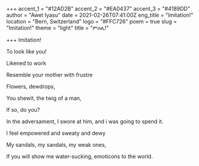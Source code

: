 +++
accent_1 = "#12AD2B"
accent_2 = "#EA0437"
accent_3 = "#4189DD"
author = "Awet Iyasu"
date = 2021-02-26T07:41:00Z
eng_title = "Imitation!"
location = "Bern, Switzerland"
logo = "#FFC726"
poem = true
slug = "Imitation!"
theme = "light"
title = "ምሰሊ!"

+++
Imitation!

To look like you!

Likened to work

Resemble your mother with frustre

Flowers, dewdrops,

You shewit, the twig of a man,

If so, do you?

In the adversament, I swore at him, and i was going to spend it.

I feel empowered and sweaty and dewy

My sandals, my sandals, my weak ones,

If you will show me water-sucking, emoticons to the world.